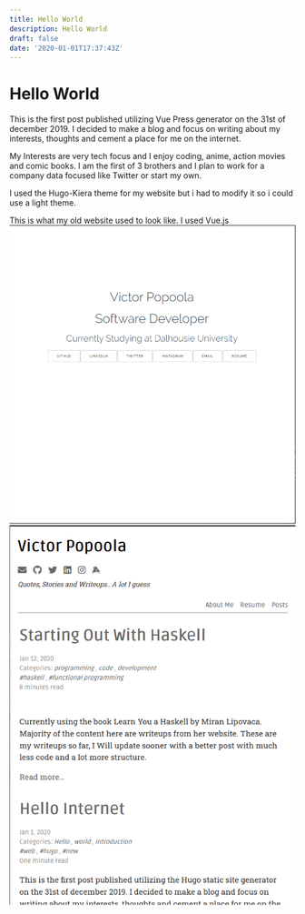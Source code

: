 ```yaml
---
title: Hello World
description: Hello World
draft: false
date: '2020-01-01T17:37:43Z'
---
```


# Hello World
This is the first post published utilizing Vue Press generator on the 31st of december 2019. I decided to make a blog and focus on writing about my interests, thoughts and cement a place for me on the internet. 

My Interests are very tech focus and I enjoy coding, anime, action movies and comic books. I am the first of 3 brothers and I plan to work for a company data focused like Twitter or start my own.

I used the Hugo-Kiera theme for my website but i had to modify it so i could use a light theme.

This is what my old website used to look like. I used Vue.js
![Old Website v0.1](./site-old.png)
![Old Website v0.2](./site-current.png)



